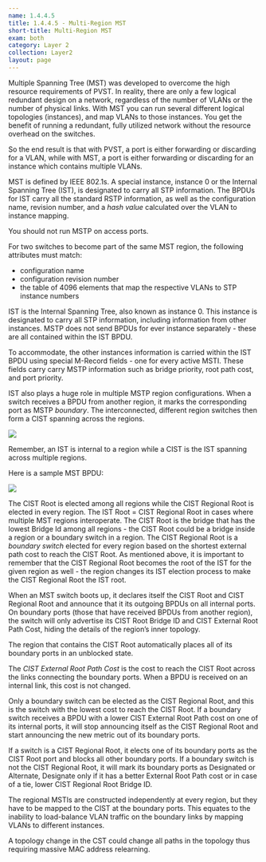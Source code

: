 ```yaml
---
name: 1.4.4.5
title: 1.4.4.5 - Multi-Region MST
short-title: Multi-Region MST
exam: both
category: Layer 2
collection: Layer2
layout: page
---
```

Multiple Spanning Tree (MST) was developed to overcome the high resource requirements of PVST. In reality, there are only a few logical redundant design on a network, regardless of the number of VLANs or the number of physical links. With MST you can run several different logical topologies (instances), and map VLANs to those instances. You get the benefit of running a redundant, fully utilized network without the resource overhead on the switches.

So the end result is that with PVST, a port is either forwarding or discarding for a VLAN, while with MST, a port is either forwarding or discarding for an instance which contains multiple VLANs.

MST is defined by IEEE 802.1s. A special instance, instance 0 or the Internal Spanning Tree (IST), is designated to carry all STP information. The BPDUs for IST carry all the standard RSTP information, as well as the configuration name, revision number, and a *hash value* calculated over the VLAN to instance mapping.

You should not run MSTP on access ports.

For two switches to become part of the same MST region, the following attributes must match:
- configuration name
- configuration revision number
- the table of 4096 elements that map the respective VLANs to STP instance numbers

IST is the Internal Spanning Tree, also known as instance 0. This instance is designated to carry all STP information, including information from other instances. MSTP does not send BPDUs for ever instance separately - these are all contained within the IST BPDU.

To accommodate, the other instances information is carried within the IST BPDU using special M-Record fields - one for every active MSTI. These fields carry carry MSTP information such as bridge priority, root path cost, and port priority.

IST also plays a huge role in multiple MSTP region configurations. When a switch receives a BPDU from another region, it marks the corresponding port as MSTP *boundary*. The interconnected, different region switches then form a CIST spanning across the regions.

![][image-1]

Remember, an IST is internal to a region while a CIST is the IST spanning across multiple regions.

Here is a sample MST BPDU:

![][image-2]

The CIST Root is elected among all regions while the CIST Regional Root is elected in every region. The IST Root = CIST Regional Root in cases where multiple MST regions interoperate. The CIST Root is the bridge that has the lowest Bridge Id among all regions - the CIST Root could be a bridge inside a region or a boundary switch in a region. The CIST Regional Root is a *boundary switch* elected for every region based on the shortest external path cost to reach the CIST Root. As mentioned above, it is important to remember that the CIST Regional Root becomes the root of the IST for the given region as well - the region changes its IST election process to make the CIST Regional Root the IST root.

When an MST switch boots up, it declares itself the CIST Root and CIST Regional Root and announce that it its outgoing BPDUs on all internal ports. On boundary ports (those that have received BPDUs from another region), the switch will only advertise its CIST Root Bridge ID and CIST External Root Path Cost, hiding the details of the region’s inner topology.

The region that contains the CIST Root automatically places all of its boundary ports in an unblocked state.

The *CIST External Root Path Cost* is the cost to reach the CIST Root across the links connecting the boundary ports. When a BPDU is received on an internal link, this cost is not changed.

Only a boundary switch can be elected as the CIST Regional Root, and this is the switch with the lowest cost to reach the CIST Root. If a boundary switch receives a BPDU with a lower CIST External Root Path cost on one of its internal ports, it will stop announcing itself as the CIST Regional Root and start announcing the new metric out of its boundary ports.

If a switch is a CIST Regional Root, it elects one of its boundary ports as the CIST Root port and blocks all other boundary ports. If a boundary switch is not the CIST Regional Root, it will mark its boundary ports as Designated or Alternate, Designate only if it has a better External Root Path cost or in case of a tie, lower CIST Regional Root Bridge ID.

The regional MSTIs are constructed independently at every region, but they have to be mapped to the CIST at the boundary ports. This equates to the inability to load-balance VLAN traffic on the boundary links by mapping VLANs to different instances.

A topology change in the CST could change all paths in the topology thus requiring massive MAC address relearning.

[image-1]:	http://blog.ine.com/wp-content/uploads/2010/02/mstp-3-multi-region-physical-topology.png
[image-2]:	http://blog.ine.com/wp-content/uploads/2010/02/mstp-3-multi-region-cst-mstp-packet-format.png